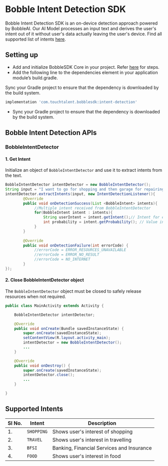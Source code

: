 # Bobble Intent Detection SDK

Bobble Intent Detection SDK is an on-device detection approach powered by BobbleAI. Our AI Model processes an input text and derives the user's intent out of it without user's data actually leaving the user's device. Find all supported list of intents [here](#supported_intents).

## Setting up

* Add and initialize BobbleSDK Core in your project. Refer [here](readme_core.md) for steps.
* Add the following line to the dependencies element in your application module’s build.gradle.

Sync your Gradle project to ensure that the dependency is downloaded by the build system.
```groovy
implementation 'com.touchtalent.bobblesdk:intent-detection'
```

* Sync your Gradle project to ensure that the dependency is downloaded by the build system.

## Bobble Intent Detection APIs

### BobbleIntentDetector

#### 1. Get Intent

Initialize an object of  `BobbleIntentDetector` and use it to extract intents from the text.

```java
BobbleIntentDetector intentDetector = new BobbleIntentDetector();
String input = "I want to go for shopping and then garage for repairing my car";
intentDetector.extractIntents(input, new IntentDetectionListener(){
        @Override
        public void onDetectionSuccess(List <BobbleIntent> intents){
             //Multiple intent received from BobbleIntentDetector
             for(BobbleIntent intent : intents){
                 String userIntent = intent.getIntent();// Intent for e.g - SHOPPING, TRAVEL, FOOD, etc
                 int probability = intent.getProbability(); // Value in the range 0-100 
             }
        }
                    
        @Override
        public void onDetectionFailure(int errorCode) {
             //errorCode = ERROR_RESOURCES_UNAVAILABLE
             //errorCode = ERROR_NO_RESULT
             //errorCode = NO_INTERNET
        }
});
```

#### 2. Close BobbleIntentDetector object

The `BobbleIntentDetector` object must be closed to safely release resources when not required.

```java
public class MainActivity extends Activity {

    BobbleIntentDetector intentDetector;

    @Override
    public void onCreate(Bundle savedInstanceState) {
        super.onCreate(savedInstanceState);
        setContentView(R.layout.activity_main);
        intentDetector = new BobbleIntentDetector();
        ...
    }

    @Override
    public void onDestroy() {
        super.onCreate(savedInstanceState);
        intentDetector.close();
        ...
    }

}
```
## <a name="supported_intents"></a>Supported Intents
| Sl No. | Intent       | Description   |
| -- | -----------------| ----------    |
| 1. | ```SHOPPING```   | Shows user's interest of shopping         |
| 2. | ```TRAVEL```     | Shows user's interest in travelling         |
| 3. | ```BFSI```       | Banking, Financial Services and Insurance         |
| 4. | ```FOOD```       | Shows user's interest in food         |